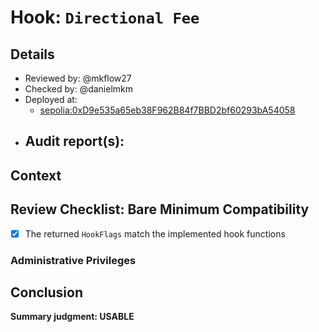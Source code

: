 # Hook: `Directional Fee`

## Details
- Reviewed by: @mkflow27
- Checked by: @danielmkm
- Deployed at:
    - [sepolia:0xD9e535a65eb38F962B84f7BBD2bf60293bA54058](https://sepolia.etherscan.io/address/0xcdF93FaB48405bb9df9c321b6306e701be6F9859)
- Audit report(s):
    - 

## Context

## Review Checklist: Bare Minimum Compatibility

- [x] The returned `HookFlags` match the implemented hook functions

### Administrative Privileges

## Conclusion
**Summary judgment: USABLE**